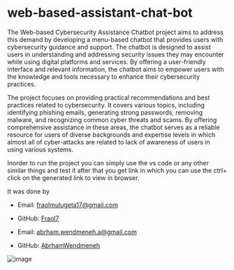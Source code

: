 # web-based-assistant-chat-bot
The  Web-based  Cybersecurity  Assistance  Chatbot  project  aims  to  address  this  demand  by 
developing  a  menu-based  chatbot  that  provides  users  with  cybersecurity  guidance  and  support. 
The chatbot is designed to assist users in understanding and addressing security issues they may 
encounter  while  using  digital  platforms  and  services.  By  offering  a  user-friendly  interface  and 
relevant information, the chatbot aims to empower users with the knowledge and tools necessary 
to enhance their cybersecurity practices.


The  project  focuses  on  providing  practical  recommendations  and  best  practices  related  to 
cybersecurity.  It  covers  various  topics,  including  identifying  phishing  emails,  generating  strong 
passwords,  removing  malware,  and  recognizing  common  cyber  threats  and  scams.  By  offering 
comprehensive  assistance  in  these  areas,  the  chatbot  serves  as  a  reliable  resource  for  users  of 
diverse backgrounds and expertise levels in which almost all of cyber-attacks are related to lack 
of awareness of users in using various systems. 


Inorder to run the project you can simply use the vs code or any other similar things and test it after that 
you get link in which you can use the ctrl+ click on the generated link to view in browser.


It was done by 

- Email: [fraolmulugeta17@gmail.com](mailto:fraolmulugeta17@gmail.com)
- GitHub: [Fraol7](https://github.com//Fraol7)
  
- Email: [abrham.wendmeneh.a@gmail.com](mailto:abrham.wendmeneh.a@gmail.com)
- GitHub: [AbrhamWendmeneh](https://github.com//AbrhamWendmeneh)


![image](https://github.com/AbrhamWendmeneh/web-based-assistant-chat-bot/assets/99592824/7e0ddb4a-e0c4-4c4a-b4a7-ffb190512cf5)


